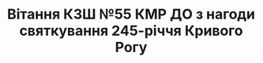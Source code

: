 ﻿---
title: Вiтання КЗШ №55 КМР ДО з нагоди святкування 245-рiччя Кривого Рогу
---

<youtube id="vlyJhgShFa4"></youtube>
